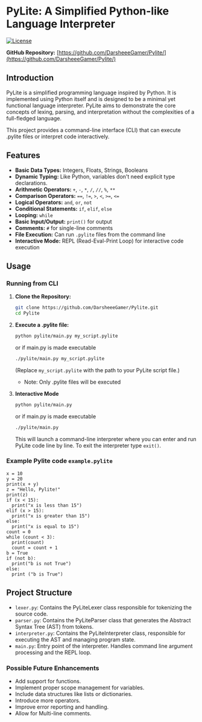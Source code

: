 # PyLite: A Simplified Python-like Language Interpreter

[![License](https://img.shields.io/badge/license-MIT-blue.svg)](LICENSE)

**GitHub Repository:** [https://github.com/DarsheeeGamer/Pylite/](https://github.com/DarsheeeGamer/Pylite/)

## Introduction

PyLite is a simplified programming language inspired by Python. It is implemented using Python itself and is designed to be a minimal yet functional language interpreter. PyLite aims to demonstrate the core concepts of lexing, parsing, and interpretation without the complexities of a full-fledged language.

This project provides a command-line interface (CLI) that can execute .pylite files or interpret code interactively.

## Features

*   **Basic Data Types:** Integers, Floats, Strings, Booleans
*   **Dynamic Typing:** Like Python, variables don't need explicit type declarations.
*   **Arithmetic Operators:** `+`, `-`, `*`, `/`, `//`, `%`, `**`
*   **Comparison Operators:** `==`, `!=`, `>`, `<`, `>=`, `<=`
*   **Logical Operators:** `and`, `or`, `not`
*   **Conditional Statements:** `if`, `elif`, `else`
*   **Looping:** `while`
*   **Basic Input/Output:** `print()` for output
*   **Comments:** `#` for single-line comments
*   **File Execution:** Can run `.pylite` files from the command line
*   **Interactive Mode:** REPL (Read-Eval-Print Loop) for interactive code execution

## Usage

### Running from CLI

1.  **Clone the Repository:**

    ```bash
    git clone https://github.com/DarsheeeGamer/Pylite.git
    cd Pylite
    ```

2.  **Execute a .pylite file:**

    ```bash
    python pylite/main.py my_script.pylite
    ```
    or if main.py is made executable

    ```bash
    ./pylite/main.py my_script.pylite
    ```
    (Replace `my_script.pylite` with the path to your PyLite script file.)
    - Note: Only .pylite files will be executed

3. **Interactive Mode**
    ```bash
    python pylite/main.py
    ```
    or if main.py is made executable

    ```bash
    ./pylite/main.py
    ```

    This will launch a command-line interpreter where you can enter and run PyLite code line by line. To exit the interpreter type `exit()`.
### Example Pylite code `example.pylite`
```
x = 10
y = 20
print(x + y)
z = "Hello, Pylite!"
print(z)
if (x < 15):
  print("x is less than 15")
elif (x > 15):
  print("x is greater than 15")
else:
  print("x is equal to 15")
count = 0
while (count < 3):
  print(count)
  count = count + 1
b = True
if (not b):
  print("b is not True")
else:
  print ("b is True")
```
## Project Structure

*   `lexer.py`: Contains the PyLiteLexer class responsible for tokenizing the source code.
*   `parser.py`: Contains the PyLiteParser class that generates the Abstract Syntax Tree (AST) from tokens.
*   `interpreter.py`: Contains the PyLiteInterpreter class, responsible for executing the AST and managing program state.
*   `main.py`: Entry point of the interpreter. Handles command line argument processing and the REPL loop.

### Possible Future Enhancements

*   Add support for functions.
*   Implement proper scope management for variables.
*   Include data structures like lists or dictionaries.
*   Introduce more operators.
*   Improve error reporting and handling.
*   Allow for Multi-line comments.
